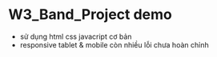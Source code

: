 # W3_Band_Project demo 
- sử dụng html css javacript cơ bản
- responsive tablet & mobile còn nhiều lỗi chưa hoàn chỉnh
